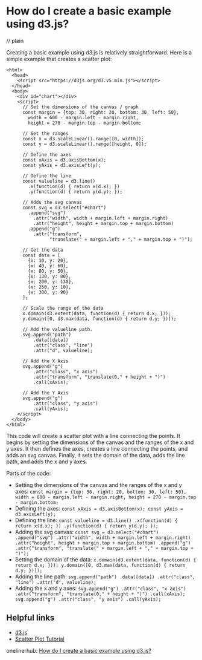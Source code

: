 # How do I create a basic example using d3.js?
// plain

Creating a basic example using d3.js is relatively straightforward. Here is a simple example that creates a scatter plot:

```
<html>
  <head>
    <script src="https://d3js.org/d3.v5.min.js"></script>
  </head>
  <body>
    <div id="chart"></div>
    <script>
      // Set the dimensions of the canvas / graph
      const margin = {top: 30, right: 20, bottom: 30, left: 50},
        width = 600 - margin.left - margin.right,
        height = 270 - margin.top - margin.bottom;

      // Set the ranges
      const x = d3.scaleLinear().range([0, width]);
      const y = d3.scaleLinear().range([height, 0]);

      // Define the axes
      const xAxis = d3.axisBottom(x);
      const yAxis = d3.axisLeft(y);

      // Define the line
      const valueline = d3.line()
        .x(function(d) { return x(d.x); })
        .y(function(d) { return y(d.y); });

      // Adds the svg canvas
      const svg = d3.select("#chart")
        .append("svg")
          .attr("width", width + margin.left + margin.right)
          .attr("height", height + margin.top + margin.bottom)
        .append("g")
          .attr("transform",
                "translate(" + margin.left + "," + margin.top + ")");

      // Get the data
      const data = [
        {x: 10, y: 20},
        {x: 40, y: 60},
        {x: 80, y: 50},
        {x: 130, y: 80},
        {x: 200, y: 130},
        {x: 250, y: 10},
        {x: 300, y: 90}
      ];

      // Scale the range of the data
      x.domain(d3.extent(data, function(d) { return d.x; }));
      y.domain([0, d3.max(data, function(d) { return d.y; })]);

      // Add the valueline path.
      svg.append("path")
          .data([data])
          .attr("class", "line")
          .attr("d", valueline);

      // Add the X Axis
      svg.append("g")
          .attr("class", "x axis")
          .attr("transform", "translate(0," + height + ")")
          .call(xAxis);

      // Add the Y Axis
      svg.append("g")
          .attr("class", "y axis")
          .call(yAxis);
    </script>
  </body>
</html>
```

This code will create a scatter plot with a line connecting the points. It begins by setting the dimensions of the canvas and the ranges of the x and y axes. It then defines the axes, creates a line connecting the points, and adds an svg canvas. Finally, it sets the domain of the data, adds the line path, and adds the x and y axes.

Parts of the code:

- Setting the dimensions of the canvas and the ranges of the x and y axes: `const margin = {top: 30, right: 20, bottom: 30, left: 50}, width = 600 - margin.left - margin.right, height = 270 - margin.top - margin.bottom;`
- Defining the axes: `const xAxis = d3.axisBottom(x); const yAxis = d3.axisLeft(y);`
- Defining the line: `const valueline = d3.line() .x(function(d) { return x(d.x); }) .y(function(d) { return y(d.y); });`
- Adding the svg canvas: `const svg = d3.select("#chart") .append("svg") .attr("width", width + margin.left + margin.right) .attr("height", height + margin.top + margin.bottom) .append("g") .attr("transform", "translate(" + margin.left + "," + margin.top + ")");`
- Setting the domain of the data: `x.domain(d3.extent(data, function(d) { return d.x; })); y.domain([0, d3.max(data, function(d) { return d.y; })]);`
- Adding the line path: `svg.append("path") .data([data]) .attr("class", "line") .attr("d", valueline);`
- Adding the x and y axes: `svg.append("g") .attr("class", "x axis") .attr("transform", "translate(0," + height + ")") .call(xAxis); svg.append("g") .attr("class", "y axis") .call(yAxis);`

## Helpful links

- [d3.js](https://d3js.org/)
- [Scatter Plot Tutorial](https://www.d3-graph-gallery.com/graph/scatter_basic.html)

onelinerhub: [How do I create a basic example using d3.js?](https://onelinerhub.com/javascript-d3/how-do-i-create-a-basic-example-using-d--js)